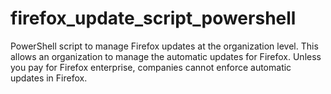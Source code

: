 # firefox_update_script_powershell
PowerShell script to manage Firefox updates at the organization level. This allows an organization to manage the automatic updates for Firefox. Unless you pay for Firefox enterprise, companies cannot enforce automatic updates in Firefox.
